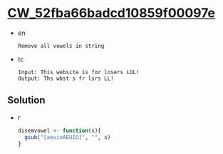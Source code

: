 # [CW_52fba66badcd10859f00097e](https://www.codewars.com/kata/52fba66badcd10859f00097e)

* en

  ```en
  Remove all vowels in string
  ```

* tc

  ```tc
  Input: This website is for losers LOL!
  Output: Ths wbst s fr lsrs LL!
  ```

## Solution

* r

  ```r
  disemvowel <- function(s){
    gsub("[aeuioAEUIO]", "", s)
  }
  ```
